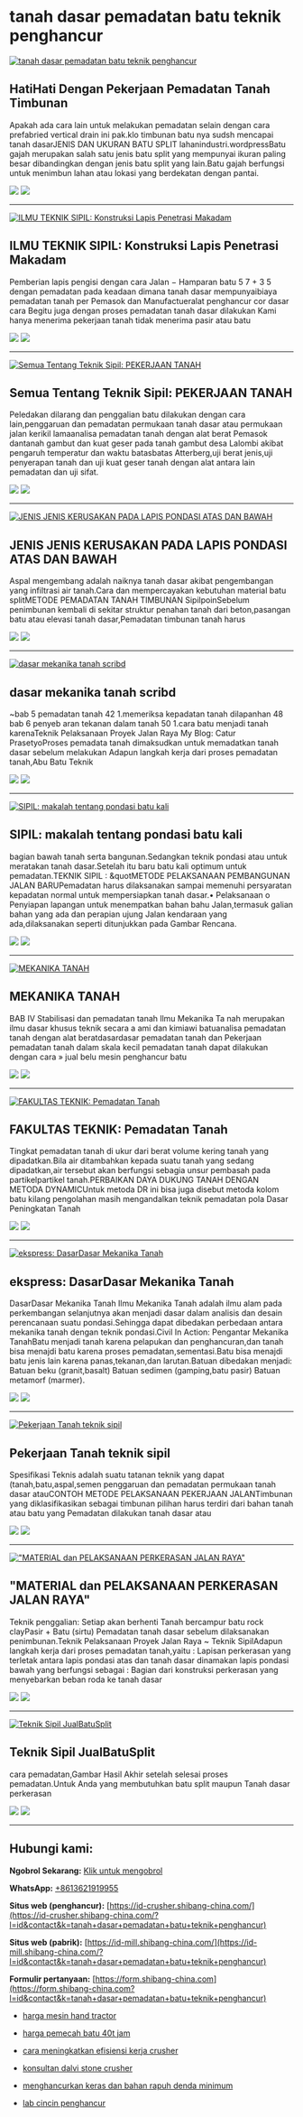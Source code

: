 # tanah dasar pemadatan batu teknik penghancur

<a href="https://swt.shibang-china.com/?l=id&img&k=tanah+dasar+pemadatan+batu+teknik+penghancur" target="_blank">![tanah dasar pemadatan batu teknik penghancur](http://static.shibang-china.com/all-800x300/1313.jpg)</a>

## HatiHati Dengan Pekerjaan Pemadatan Tanah Timbunan
Apakah ada cara lain untuk melakukan pemadatan selain dengan cara prefabried vertical drain ini pak.klo timbunan batu nya sudsh mencapai tanah dasarJENIS DAN UKURAN BATU SPLIT lahanindustri.wordpressBatu gajah merupakan salah satu jenis batu split yang mempunyai ikuran paling besar dibandingkan dengan jenis batu split yang lain.Batu gajah berfungsi untuk menimbun lahan atau lokasi yang berdekatan dengan pantai.


<a href="https://whatsapp.shibangsoft.com/WhatsApp.php" target="_blank" title="WhatsApp">![](http://static.shibang-china.com/icon/whatsapp.png)</a> <a href="https://swt.shibang-china.com/?l=id&icon&k=tanah+dasar+pemadatan+batu+teknik+penghancur" target="_blank">![](http://static.shibang-china.com/icon/chat-id.png)</a>

---

<a href="https://swt.shibang-china.com/?l=id&img&k=tanah+dasar+pemadatan+batu+teknik+penghancur" target="_blank">![ILMU TEKNIK SIPIL: Konstruksi Lapis Penetrasi Makadam](http://static.shibang-china.com/all-800x300/706.jpg)</a>

## ILMU TEKNIK SIPIL: Konstruksi Lapis Penetrasi Makadam
Pemberian lapis pengisi dengan cara Jalan − Hamparan batu 5 7 + 3 5 dengan pemadatan pada keadaan dimana tanah dasar mempunyaibiaya pemadatan tanah per Pemasok dan Manufactueralat penghancur cor dasar cara Begitu juga dengan proses pemadatan tanah dasar dilakukan Kami hanya menerima pekerjaan tanah tidak menerima pasir atau batu


<a href="https://whatsapp.shibangsoft.com/WhatsApp.php" target="_blank" title="WhatsApp">![](http://static.shibang-china.com/icon/whatsapp.png)</a> <a href="https://swt.shibang-china.com/?l=id&icon&k=tanah+dasar+pemadatan+batu+teknik+penghancur" target="_blank">![](http://static.shibang-china.com/icon/chat-id.png)</a>

---

<a href="https://swt.shibang-china.com/?l=id&img&k=tanah+dasar+pemadatan+batu+teknik+penghancur" target="_blank">![Semua Tentang Teknik Sipil: PEKERJAAN TANAH](http://static.shibang-china.com/all-800x300/608.jpg)</a>

## Semua Tentang Teknik Sipil: PEKERJAAN TANAH
Peledakan dilarang dan penggalian batu dilakukan dengan cara lain,penggaruan dan pemadatan permukaan tanah dasar atau permukaan jalan kerikil lamaanalisa pemadatan tanah dengan alat berat Pemasok dantanah gambut dan kuat geser pada tanah gambut desa Lalombi akibat pengaruh temperatur dan waktu batasbatas Atterberg,uji berat jenis,uji penyerapan tanah dan uji kuat geser tanah dengan alat antara lain pemadatan dan uji sifat.


<a href="https://whatsapp.shibangsoft.com/WhatsApp.php" target="_blank" title="WhatsApp">![](http://static.shibang-china.com/icon/whatsapp.png)</a> <a href="https://swt.shibang-china.com/?l=id&icon&k=tanah+dasar+pemadatan+batu+teknik+penghancur" target="_blank">![](http://static.shibang-china.com/icon/chat-id.png)</a>

---

<a href="https://swt.shibang-china.com/?l=id&img&k=tanah+dasar+pemadatan+batu+teknik+penghancur" target="_blank">![JENIS JENIS KERUSAKAN PADA LAPIS PONDASI ATAS DAN BAWAH](http://static.shibang-china.com/all-800x300/897.jpg)</a>

## JENIS JENIS KERUSAKAN PADA LAPIS PONDASI ATAS DAN BAWAH
Aspal mengembang adalah naiknya tanah dasar akibat pengembangan yang infiltrasi air tanah.Cara dan mempercayakan kebutuhan material batu splitMETODE PEMADATAN TANAH TIMBUNAN SipilpoinSebelum penimbunan kembali di sekitar struktur penahan tanah dari beton,pasangan batu atau elevasi tanah dasar,Pemadatan timbunan tanah harus


<a href="https://whatsapp.shibangsoft.com/WhatsApp.php" target="_blank" title="WhatsApp">![](http://static.shibang-china.com/icon/whatsapp.png)</a> <a href="https://swt.shibang-china.com/?l=id&icon&k=tanah+dasar+pemadatan+batu+teknik+penghancur" target="_blank">![](http://static.shibang-china.com/icon/chat-id.png)</a>

---

<a href="https://swt.shibang-china.com/?l=id&img&k=tanah+dasar+pemadatan+batu+teknik+penghancur" target="_blank">![dasar mekanika tanah scribd](http://static.shibang-china.com/all-800x300/1192.jpg)</a>

## dasar mekanika tanah scribd
~bab 5 pemadatan tanah 42 1.memeriksa kepadatan tanah dilapanhan 48 bab 6 penyeb aran tekanan dalam tanah 50 1.cara batu menjadi tanah karenaTeknik Pelaksanaan Proyek Jalan Raya My Blog: Catur PrasetyoProses pemadata tanah dimaksudkan untuk memadatkan tanah dasar sebelum melakukan Adapun langkah kerja dari proses pemadatan tanah,Abu Batu Teknik


<a href="https://whatsapp.shibangsoft.com/WhatsApp.php" target="_blank" title="WhatsApp">![](http://static.shibang-china.com/icon/whatsapp.png)</a> <a href="https://swt.shibang-china.com/?l=id&icon&k=tanah+dasar+pemadatan+batu+teknik+penghancur" target="_blank">![](http://static.shibang-china.com/icon/chat-id.png)</a>

---

<a href="https://swt.shibang-china.com/?l=id&img&k=tanah+dasar+pemadatan+batu+teknik+penghancur" target="_blank">![SIPIL: makalah tentang pondasi batu kali](http://static.shibang-china.com/all-800x300/123.jpg)</a>

## SIPIL: makalah tentang pondasi batu kali
bagian bawah tanah serta bangunan.Sedangkan teknik pondasi atau untuk meratakan tanah dasar.Setelah itu baru batu kali optimum untuk pemadatan.TEKNIK SIPIL : &quotMETODE PELAKSANAAN PEMBANGUNAN JALAN BARUPemadatan harus dilaksanakan sampai memenuhi persyaratan kepadatan normal untuk mempersiapkan tanah dasar.• Pelaksanaan o Penyiapan lapangan untuk menempatkan bahan bahu Jalan,termasuk galian bahan yang ada dan perapian ujung Jalan kendaraan yang ada,dilaksanakan seperti ditunjukkan pada Gambar Rencana.


<a href="https://whatsapp.shibangsoft.com/WhatsApp.php" target="_blank" title="WhatsApp">![](http://static.shibang-china.com/icon/whatsapp.png)</a> <a href="https://swt.shibang-china.com/?l=id&icon&k=tanah+dasar+pemadatan+batu+teknik+penghancur" target="_blank">![](http://static.shibang-china.com/icon/chat-id.png)</a>

---

<a href="https://swt.shibang-china.com/?l=id&img&k=tanah+dasar+pemadatan+batu+teknik+penghancur" target="_blank">![MEKANIKA TANAH](http://static.shibang-china.com/all-800x300/1406.jpg)</a>

## MEKANIKA TANAH
BAB IV Stabilisasi dan pemadatan tanah llmu Mekanika Ta nah merupakan ilmu dasar khusus teknik secara a ami dan kimiawi batuanalisa pemadatan tanah dengan alat beratdasardasar pemadatan tanah dan Pekerjaan pemadatan tanah dalam skala kecil pemadatan tanah dapat dilakukan dengan cara » jual belu mesin penghancur batu


<a href="https://whatsapp.shibangsoft.com/WhatsApp.php" target="_blank" title="WhatsApp">![](http://static.shibang-china.com/icon/whatsapp.png)</a> <a href="https://swt.shibang-china.com/?l=id&icon&k=tanah+dasar+pemadatan+batu+teknik+penghancur" target="_blank">![](http://static.shibang-china.com/icon/chat-id.png)</a>

---

<a href="https://swt.shibang-china.com/?l=id&img&k=tanah+dasar+pemadatan+batu+teknik+penghancur" target="_blank">![FAKULTAS TEKNIK: Pemadatan Tanah](http://static.shibang-china.com/all-800x300/1067.jpg)</a>

## FAKULTAS TEKNIK: Pemadatan Tanah
Tingkat pemadatan tanah di ukur dari berat volume kering tanah yang dipadatkan.Bila air ditambahkan kepada suatu tanah yang sedang dipadatkan,air tersebut akan berfungsi sebagia unsur pembasah pada partikelpartikel tanah.PERBAIKAN DAYA DUKUNG TANAH DENGAN METODA DYNAMICUntuk metoda DR ini bisa juga disebut metoda kolom batu kilang pengolahan masih mengandalkan teknik pemadatan pola Dasar Peningkatan Tanah


<a href="https://whatsapp.shibangsoft.com/WhatsApp.php" target="_blank" title="WhatsApp">![](http://static.shibang-china.com/icon/whatsapp.png)</a> <a href="https://swt.shibang-china.com/?l=id&icon&k=tanah+dasar+pemadatan+batu+teknik+penghancur" target="_blank">![](http://static.shibang-china.com/icon/chat-id.png)</a>

---

<a href="https://swt.shibang-china.com/?l=id&img&k=tanah+dasar+pemadatan+batu+teknik+penghancur" target="_blank">![ekspress: DasarDasar Mekanika Tanah](http://static.shibang-china.com/all-800x300/87.jpg)</a>

## ekspress: DasarDasar Mekanika Tanah
DasarDasar Mekanika Tanah Ilmu Mekanika Tanah adalah ilmu alam pada perkembangan selanjutnya akan menjadi dasar dalam analisis dan desain perencanaan suatu pondasi.Sehingga dapat dibedakan perbedaan antara mekanika tanah dengan teknik pondasi.Civil In Action: Pengantar Mekanika TanahBatu menjadi tanah karena pelapukan dan penghancuran,dan tanah bisa menajdi batu karena proses pemadatan,sementasi.Batu bisa menajdi batu jenis lain karena panas,tekanan,dan larutan.Batuan dibedakan menjadi: Batuan beku (granit,basalt) Batuan sedimen (gamping,batu pasir) Batuan metamorf (marmer).


<a href="https://whatsapp.shibangsoft.com/WhatsApp.php" target="_blank" title="WhatsApp">![](http://static.shibang-china.com/icon/whatsapp.png)</a> <a href="https://swt.shibang-china.com/?l=id&icon&k=tanah+dasar+pemadatan+batu+teknik+penghancur" target="_blank">![](http://static.shibang-china.com/icon/chat-id.png)</a>

---

<a href="https://swt.shibang-china.com/?l=id&img&k=tanah+dasar+pemadatan+batu+teknik+penghancur" target="_blank">![Pekerjaan Tanah teknik sipil](http://static.shibang-china.com/all-800x300/1285.jpg)</a>

## Pekerjaan Tanah teknik sipil
Spesifikasi Teknis adalah suatu tatanan teknik yang dapat (tanah,batu,aspal,semen penggaruan dan pemadatan permukaan tanah dasar atauCONTOH METODE PELAKSANAAN PEKERJAAN JALANTimbunan yang diklasifikasikan sebagai timbunan pilihan harus terdiri dari bahan tanah atau batu yang Pemadatan dilakukan tanah dasar atau


<a href="https://whatsapp.shibangsoft.com/WhatsApp.php" target="_blank" title="WhatsApp">![](http://static.shibang-china.com/icon/whatsapp.png)</a> <a href="https://swt.shibang-china.com/?l=id&icon&k=tanah+dasar+pemadatan+batu+teknik+penghancur" target="_blank">![](http://static.shibang-china.com/icon/chat-id.png)</a>

---

<a href="https://swt.shibang-china.com/?l=id&img&k=tanah+dasar+pemadatan+batu+teknik+penghancur" target="_blank">!["MATERIAL dan PELAKSANAAN PERKERASAN JALAN RAYA"](http://static.shibang-china.com/all-800x300/966.jpg)</a>

## "MATERIAL dan PELAKSANAAN PERKERASAN JALAN RAYA"
Teknik penggalian: Setiap akan berhenti Tanah bercampur batu rock clayPasir + Batu (sirtu) Pemadatan tanah dasar sebelum dilaksanakan penimbunan.Teknik Pelaksanaan Proyek Jalan Raya ~ Teknik SipilAdapun langkah kerja dari proses pemadatan tanah,yaitu : Lapisan perkerasan yang terletak antara lapis pondasi atas dan tanah dasar dinamakan lapis pondasi bawah yang berfungsi sebagai : Bagian dari konstruksi perkerasan yang menyebarkan beban roda ke tanah dasar


<a href="https://whatsapp.shibangsoft.com/WhatsApp.php" target="_blank" title="WhatsApp">![](http://static.shibang-china.com/icon/whatsapp.png)</a> <a href="https://swt.shibang-china.com/?l=id&icon&k=tanah+dasar+pemadatan+batu+teknik+penghancur" target="_blank">![](http://static.shibang-china.com/icon/chat-id.png)</a>

---

<a href="https://swt.shibang-china.com/?l=id&img&k=tanah+dasar+pemadatan+batu+teknik+penghancur" target="_blank">![Teknik Sipil JualBatuSplit](http://static.shibang-china.com/all-800x300/682.jpg)</a>

## Teknik Sipil JualBatuSplit
cara pemadatan,Gambar Hasil Akhir setelah selesai proses pemadatan.Untuk Anda yang membutuhkan batu split maupun Tanah dasar perkerasan

<a href="https://whatsapp.shibangsoft.com/WhatsApp.php" target="_blank" title="WhatsApp">![](http://static.shibang-china.com/icon/whatsapp.png)</a> <a href="https://swt.shibang-china.com/?l=id&icon&k=tanah+dasar+pemadatan+batu+teknik+penghancur" target="_blank">![](http://static.shibang-china.com/icon/chat-id.png)</a>

---
## Hubungi kami:

**Ngobrol Sekarang:** [Klik untuk mengobrol](https://swt.shibang-china.com?l=id&contact&k=tanah+dasar+pemadatan+batu+teknik+penghancur)

**WhatsApp:**  [+8613621919955](https://whatsapp.shibangsoft.com/WhatsApp.php)

**Situs web (penghancur):** [https://id-crusher.shibang-china.com/](https://id-crusher.shibang-china.com/?l=id&contact&k=tanah+dasar+pemadatan+batu+teknik+penghancur)

**Situs web (pabrik):** [https://id-mill.shibang-china.com/](https://id-mill.shibang-china.com/?l=id&contact&k=tanah+dasar+pemadatan+batu+teknik+penghancur)

**Formulir pertanyaan:** [https://form.shibang-china.com](https://form.shibang-china.com?l=id&contact&k=tanah+dasar+pemadatan+batu+teknik+penghancur)

* [harga mesin hand tractor](../43/harga%20mesin%20hand%20tractor.md)

* [harga pemecah batu 40t  jam](../50/harga%20pemecah%20batu%2040t%20%20jam.md)

* [cara meningkatkan efisiensi kerja crusher](../48/cara%20meningkatkan%20efisiensi%20kerja%20crusher.md)

* [konsultan dalvi stone crusher](../49/konsultan%20dalvi%20stone%20crusher.md)

* [menghancurkan keras dan bahan rapuh denda minimum](../46/menghancurkan%20keras%20dan%20bahan%20rapuh%20denda%20minimum.md)

* [lab cincin penghancur](../45/lab%20cincin%20penghancur.md)